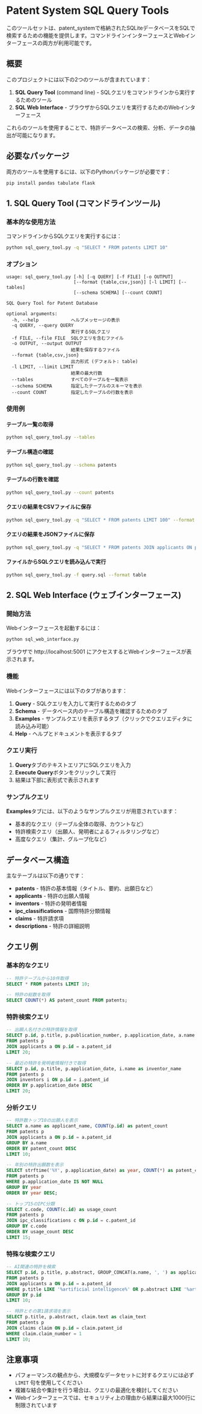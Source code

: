 # Patent System SQL Query Tools

このツールセットは、patent_systemで格納されたSQLiteデータベースをSQLで検索するための機能を提供します。コマンドラインインターフェースとWebインターフェースの両方が利用可能です。

## 概要

このプロジェクトには以下の2つのツールが含まれています：

1. **SQL Query Tool** (command line) - SQLクエリをコマンドラインから実行するためのツール
2. **SQL Web Interface** - ブラウザからSQLクエリを実行するためのWebインターフェース

これらのツールを使用することで、特許データベースの検索、分析、データの抽出が可能になります。

## 必要なパッケージ

両方のツールを使用するには、以下のPythonパッケージが必要です：

```bash
pip install pandas tabulate flask
```

## 1. SQL Query Tool (コマンドラインツール)

### 基本的な使用方法

コマンドラインからSQLクエリを実行するには：

```bash
python sql_query_tool.py -q "SELECT * FROM patents LIMIT 10"
```

### オプション

```
usage: sql_query_tool.py [-h] [-q QUERY] [-f FILE] [-o OUTPUT]
                         [--format {table,csv,json}] [-l LIMIT] [--tables]
                         [--schema SCHEMA] [--count COUNT]

SQL Query Tool for Patent Database

optional arguments:
  -h, --help            ヘルプメッセージの表示
  -q QUERY, --query QUERY
                        実行するSQLクエリ
  -f FILE, --file FILE  SQLクエリを含むファイル
  -o OUTPUT, --output OUTPUT
                        結果を保存するファイル
  --format {table,csv,json}
                        出力形式 (デフォルト: table)
  -l LIMIT, --limit LIMIT
                        結果の最大行数
  --tables              すべてのテーブルを一覧表示
  --schema SCHEMA       指定したテーブルのスキーマを表示
  --count COUNT         指定したテーブルの行数を表示
```

### 使用例

#### テーブル一覧の取得

```bash
python sql_query_tool.py --tables
```

#### テーブル構造の確認

```bash
python sql_query_tool.py --schema patents
```

#### テーブルの行数を確認

```bash
python sql_query_tool.py --count patents
```

#### クエリの結果をCSVファイルに保存

```bash
python sql_query_tool.py -q "SELECT * FROM patents LIMIT 100" --format csv -o patents_export.csv
```

#### クエリの結果をJSONファイルに保存

```bash
python sql_query_tool.py -q "SELECT * FROM patents JOIN applicants ON patents.id = applicants.patent_id LIMIT 50" --format json -o patents_with_applicants.json
```

#### ファイルからSQLクエリを読み込んで実行

```bash
python sql_query_tool.py -f query.sql --format table
```

## 2. SQL Web Interface (ウェブインターフェース)

### 開始方法

Webインターフェースを起動するには：

```bash
python sql_web_interface.py
```

ブラウザで http://localhost:5001 にアクセスするとWebインターフェースが表示されます。

### 機能

Webインターフェースには以下のタブがあります：

1. **Query** - SQLクエリを入力して実行するためのタブ
2. **Schema** - データベース内のテーブル構造を確認するためのタブ
3. **Examples** - サンプルクエリを表示するタブ（クリックでクエリエディタに読み込み可能）
4. **Help** - ヘルプとドキュメントを表示するタブ

### クエリ実行

1. **Query**タブのテキストエリアにSQLクエリを入力
2. **Execute Query**ボタンをクリックして実行
3. 結果は下部に表形式で表示されます

### サンプルクエリ

**Examples**タブには、以下のようなサンプルクエリが用意されています：

- 基本的なクエリ（テーブル全体の取得、カウントなど）
- 特許検索クエリ（出願人、発明者によるフィルタリングなど）
- 高度なクエリ（集計、グループ化など）

## データベース構造

主なテーブルは以下の通りです：

- **patents** - 特許の基本情報（タイトル、要約、出願日など）
- **applicants** - 特許の出願人情報
- **inventors** - 特許の発明者情報
- **ipc_classifications** - 国際特許分類情報
- **claims** - 特許請求項
- **descriptions** - 特許の詳細説明

## クエリ例

### 基本的なクエリ

```sql
-- 特許テーブルから10件取得
SELECT * FROM patents LIMIT 10;

-- 特許の総数を取得
SELECT COUNT(*) AS patent_count FROM patents;
```

### 特許検索クエリ

```sql
-- 出願人名付きの特許情報を取得
SELECT p.id, p.title, p.publication_number, p.application_date, a.name as applicant_name
FROM patents p
JOIN applicants a ON p.id = a.patent_id
LIMIT 20;

-- 最近の特許を発明者情報付きで取得
SELECT p.id, p.title, p.application_date, i.name as inventor_name
FROM patents p
JOIN inventors i ON p.id = i.patent_id
ORDER BY p.application_date DESC
LIMIT 20;
```

### 分析クエリ

```sql
-- 特許数トップ10の出願人を表示
SELECT a.name as applicant_name, COUNT(p.id) as patent_count
FROM patents p
JOIN applicants a ON p.id = a.patent_id
GROUP BY a.name
ORDER BY patent_count DESC
LIMIT 10;

-- 年別の特許出願数を表示
SELECT strftime('%Y', p.application_date) as year, COUNT(*) as patent_count
FROM patents p
WHERE p.application_date IS NOT NULL
GROUP BY year
ORDER BY year DESC;

-- トップ15のIPC分類
SELECT c.code, COUNT(c.id) as usage_count
FROM patents p
JOIN ipc_classifications c ON p.id = c.patent_id
GROUP BY c.code
ORDER BY usage_count DESC
LIMIT 15;
```

### 特殊な検索クエリ

```sql
-- AI関連の特許を検索
SELECT p.id, p.title, p.abstract, GROUP_CONCAT(a.name, ', ') as applicants
FROM patents p
JOIN applicants a ON p.id = a.patent_id
WHERE p.title LIKE '%artificial intelligence%' OR p.abstract LIKE '%artificial intelligence%'
GROUP BY p.id
LIMIT 10;

-- 特許とその第1請求項を表示
SELECT p.title, p.abstract, claim.text as claim_text
FROM patents p
JOIN claims claim ON p.id = claim.patent_id
WHERE claim.claim_number = 1
LIMIT 10;
```

## 注意事項

- パフォーマンスの観点から、大規模なデータセットに対するクエリには必ず `LIMIT` 句を使用してください
- 複雑な結合や集計を行う場合は、クエリの最適化を検討してください
- Webインターフェースでは、セキュリティ上の理由から結果は最大1000行に制限されています
